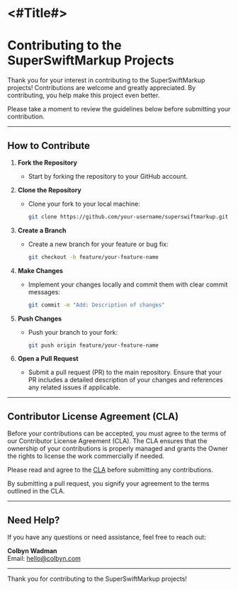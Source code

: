 #  <#Title#>

# Contributing to the SuperSwiftMarkup Projects

Thank you for your interest in contributing to the SuperSwiftMarkup projects! Contributions are welcome and greatly appreciated. By contributing, you help make this project even better.

Please take a moment to review the guidelines below before submitting your contribution.

---

## How to Contribute

1. **Fork the Repository**
   - Start by forking the repository to your GitHub account.

2. **Clone the Repository**
   - Clone your fork to your local machine:
     ```bash
     git clone https://github.com/your-username/superswiftmarkup.git
     ```

3. **Create a Branch**
   - Create a new branch for your feature or bug fix:
     ```bash
     git checkout -b feature/your-feature-name
     ```

4. **Make Changes**
   - Implement your changes locally and commit them with clear commit messages:
     ```bash
     git commit -m "Add: Description of changes"
     ```

5. **Push Changes**
   - Push your branch to your fork:
     ```bash
     git push origin feature/your-feature-name
     ```

6. **Open a Pull Request**
   - Submit a pull request (PR) to the main repository. Ensure that your PR includes a detailed description of your changes and references any related issues if applicable.

---

## Contributor License Agreement (CLA)

Before your contributions can be accepted, you must agree to the terms of our Contributor License Agreement (CLA). The CLA ensures that the ownership of your contributions is properly managed and grants the Owner the rights to license the work commercially if needed.

Please read and agree to the [CLA](./CLA.md) before submitting any contributions.

By submitting a pull request, you signify your agreement to the terms outlined in the CLA.

---

## Need Help?

If you have any questions or need assistance, feel free to reach out:

**Colbyn Wadman**  
Email: [hello@colbyn.com](mailto:hello@colbyn.com)

---

Thank you for contributing to the SuperSwiftMarkup projects!
